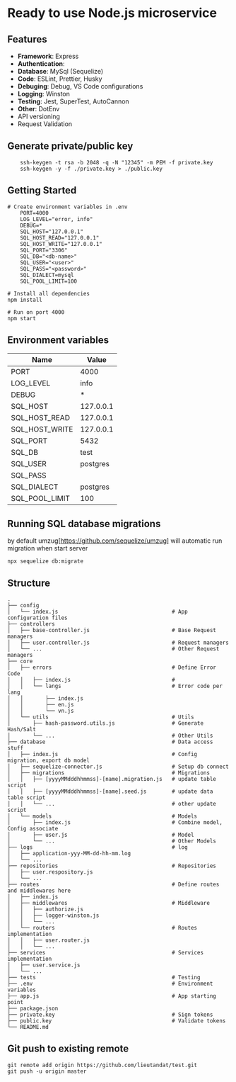 # Ready to use Node.js microservice


## Features
- **Framework**: Express
- **Authentication**: 
- **Database**: MySql (Sequelize)
- **Code**: ESLint, Prettier, Husky
- **Debuging**: Debug, VS Code configurations
- **Logging**: Winston
- **Testing**: Jest, SuperTest, AutoCannon
- **Other**: DotEnv
- API versioning
- Request Validation

## Generate private/public key
```shell
    ssh-keygen -t rsa -b 2048 -q -N "12345" -m PEM -f private.key
    ssh-keygen -y -f ./private.key > ./public.key
```
## Getting Started
```shell
# Create environment variables in .env
    PORT=4000
    LOG_LEVEL="error, info"
    DEBUG=*
    SQL_HOST="127.0.0.1"
    SQL_HOST_READ="127.0.0.1"
    SQL_HOST_WRITE="127.0.0.1"
    SQL_PORT="3306"
    SQL_DB="<db-name>"
    SQL_USER="<user>"
    SQL_PASS="<password>"
    SQL_DIALECT=mysql
    SQL_POOL_LIMIT=100

# Install all dependencies
npm install

# Run on port 4000
npm start
```


## Environment variables

Name | Value
------------ | -------------
PORT|4000
LOG_LEVEL|info
DEBUG|*
SQL_HOST|127.0.0.1
SQL_HOST_READ|127.0.0.1
SQL_HOST_WRITE|127.0.0.1
SQL_PORT|5432
SQL_DB|test
SQL_USER|postgres
SQL_PASS|
SQL_DIALECT|postgres
SQL_POOL_LIMIT|100


## Running SQL database migrations
by default umzug[https://github.com/sequelize/umzug] will automatic run migration when start server
```shell
npx sequelize db:migrate
```

## Structure

```
.
├── config                  
│   └── index.js                                    # App configuration files
├── controllers  
│   ├── base-controller.js                          # Base Request managers
│   ├── user.controller.js                          # Request managers
│   └── ...                                         # Other Request managers
├── core 
│   ├── errors                                      # Define Error Code
│   │   ├── index.js                                # 
│   │   └── langs                                   # Error code per lang
│   │       ├── index.js 
│   │       ├── en.js 
│   │       └── vn.js 
│   └── utils                                       # Utils
│       ├── hash-password.utils.js                  # Generate Hash/Salt
│       └── ...                                     # Other Utils
├── database                                        # Data access stuff
│   ├── index.js                                    # Config migration, export db model
│   ├── sequelize-connector.js                      # Setup db connect
│   ├── migrations                                  # Migrations
│   │   ├── [yyyyMMdddhhmmss]-[name].migration.js   # update table script
│   │   ├── [yyyyMMdddhhmmss]-[name].seed.js        # update data table script
│   │   └── ...                                     # other update script
│   └── models                                      # Models
│       ├── index.js                                # Combine model, Config associate
│       ├── user.js                                 # Model
│       └── ...                                     # Other Models
├── logs                                            # log
│   ├── application-yyy-MM-dd-hh-mm.log             
│   └── ...                                         
├── repositories                                    # Repositories
│   ├── user.respository.js                        
│   └── ...                                         
├── routes                                          # Define routes and middlewares here   
│   ├── index.js                                  
│   ├── middlewares                                 # Middleware  
│   │   ├── authorize.js                            
│   │   ├── logger-winston.js                                  
│   │   └── ...                                   
│   └── routers                                     # Routes implementation  
│   │   ├── user.router.js                                   
│   │   └── ...                                   
├── services                                        # Services implementation   
│   ├── user.service.js                                  
│   └── ...
├── tests                                           # Testing
├── .env                                            # Environment variables
├── app.js                                          # App starting point
├── package.json
├── private.key                                     # Sign tokens
├── public.key                                      # Validate tokens
└── README.md         
```

## Git push to existing remote
```
git remote add origin https://github.com/lieutandat/test.git
git push -u origin master

```